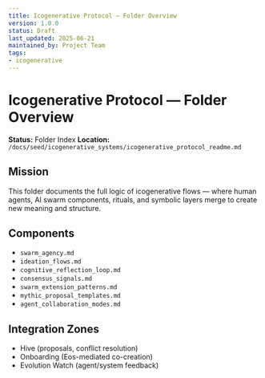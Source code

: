 ```yaml
---
title: Icogenerative Protocol — Folder Overview
version: 1.0.0
status: Draft
last_updated: 2025-06-21
maintained_by: Project Team
tags:
- icogenerative
---
```


# Icogenerative Protocol — Folder Overview

**Status:** Folder Index
**Location:** `/docs/seed/icogenerative_systems/icogenerative_protocol_readme.md`

## Mission

This folder documents the full logic of icogenerative flows — where human agents, AI swarm components, rituals, and symbolic layers merge to create new meaning and structure.

## Components

- `swarm_agency.md`
- `ideation_flows.md`
- `cognitive_reflection_loop.md`
- `consensus_signals.md`
- `swarm_extension_patterns.md`
- `mythic_proposal_templates.md`
- `agent_collaboration_modes.md`

## Integration Zones

- Hive (proposals, conflict resolution)
- Onboarding (Eos-mediated co-creation)
- Evolution Watch (agent/system feedback)
